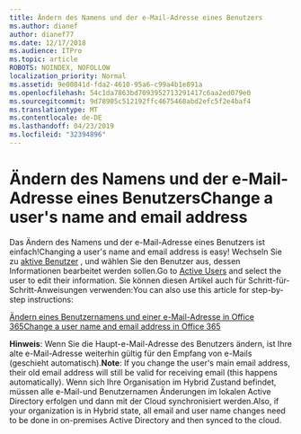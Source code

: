 ```yaml
---
title: Ändern des Namens und der e-Mail-Adresse eines Benutzers
ms.author: dianef
author: dianef77
ms.date: 12/17/2018
ms.audience: ITPro
ms.topic: article
ROBOTS: NOINDEX, NOFOLLOW
localization_priority: Normal
ms.assetid: 9e00841d-fda2-4610-95a6-c99a4b1e891a
ms.openlocfilehash: 54c1da7863bd7093952713291417c6aa2ed079e0
ms.sourcegitcommit: 9d78905c512192ffc4675468abd2efc5f2e4baf4
ms.translationtype: MT
ms.contentlocale: de-DE
ms.lasthandoff: 04/23/2019
ms.locfileid: "32394896"
---
```

# <a name="change-a-users-name-and-email-address"></a><span data-ttu-id="a5317-102">Ändern des Namens und der e-Mail-Adresse eines Benutzers</span><span class="sxs-lookup"><span data-stu-id="a5317-102">Change a user's name and email address</span></span>

<span data-ttu-id="a5317-103">Das Ändern des Namens und der e-Mail-Adresse eines Benutzers ist einfach!</span><span class="sxs-lookup"><span data-stu-id="a5317-103">Changing a user's name and email address is easy!</span></span> <span data-ttu-id="a5317-104">Wechseln Sie zu [aktive Benutzer](https://admin.microsoft.com/Adminportal/Home?source=applauncher#/users) , und wählen Sie den Benutzer aus, dessen Informationen bearbeitet werden sollen.</span><span class="sxs-lookup"><span data-stu-id="a5317-104">Go to [Active Users](https://admin.microsoft.com/Adminportal/Home?source=applauncher#/users) and select the user to edit their information.</span></span> <span data-ttu-id="a5317-105">Sie können diesen Artikel auch für Schritt-für-Schritt-Anweisungen verwenden:</span><span class="sxs-lookup"><span data-stu-id="a5317-105">You can also use this article for step-by-step instructions:</span></span> 
  
[<span data-ttu-id="a5317-106">Ändern eines Benutzernamens und einer e-Mail-Adresse in Office 365</span><span class="sxs-lookup"><span data-stu-id="a5317-106">Change a user name and email address in Office 365</span></span>](https://support.office.com/article/Change-a-user-name-and-email-address-in-Office-365-fb5ac074-e203-4e1f-9843-b9d1a3e03297?wt.mc_id=change_email_AI.aspx)
  
 <span data-ttu-id="a5317-107">**Hinweis**: Wenn Sie die Haupt-e-Mail-Adresse des Benutzers ändern, ist Ihre alte e-Mail-Adresse weiterhin gültig für den Empfang von e-Mails (geschieht automatisch).</span><span class="sxs-lookup"><span data-stu-id="a5317-107">**Note**: If you change the user's main email address, their old email address will still be valid for receiving email (this happens automatically).</span></span> <span data-ttu-id="a5317-108">Wenn sich Ihre Organisation im Hybrid Zustand befindet, müssen alle e-Mail-und Benutzernamen Änderungen im lokalen Active Directory erfolgen und dann mit der Cloud synchronisiert werden.</span><span class="sxs-lookup"><span data-stu-id="a5317-108">Also, if your organization is in Hybrid state, all email and user name changes need to be done in on-premises Active Directory and then synced to the cloud.</span></span> 
  


